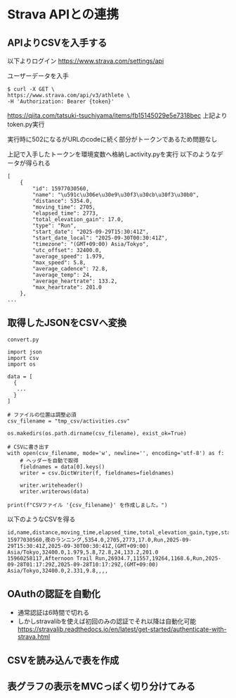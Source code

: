# Strava APIとの連携

## APIよりCSVを入手する

以下よりログイン
https://www.strava.com/settings/api

ユーザーデータを入手
```
$ curl -X GET \
https://www.strava.com/api/v3/athlete \
-H 'Authorization: Bearer {token}'
```

https://qiita.com/tatsuki-tsuchiyama/items/fb15145029e5e7318bec
上記よりtoken.py実行

実行時に502になるがURLのcodeに続く部分がトークンであるため問題なし

上記で入手したトークンを環境変数へ格納しactivity.pyを実行
以下のようなデータが得られる
```
[
    {
        "id": 15977030560,
        "name": "\u591c\u306e\u30e9\u30f3\u30cb\u30f3\u30b0",
        "distance": 5354.0,
        "moving_time": 2705,
        "elapsed_time": 2773,
        "total_elevation_gain": 17.0,
        "type": "Run",
        "start_date": "2025-09-29T15:30:41Z",
        "start_date_local": "2025-09-30T00:30:41Z",
        "timezone": "(GMT+09:00) Asia/Tokyo",
        "utc_offset": 32400.0,
        "average_speed": 1.979,
        "max_speed": 5.8,
        "average_cadence": 72.8,
        "average_temp": 24,
        "average_heartrate": 133.2,
        "max_heartrate": 201.0
    },
...
```

## 取得したJSONをCSVへ変換
`convert.py`
```
import json
import csv
import os

data = [
  {
   ...
  }
]

# ファイルの位置は調整必須
csv_filename = "tmp_csv/activities.csv"

os.makedirs(os.path.dirname(csv_filename), exist_ok=True)

# CSVに書き出す
with open(csv_filename, mode='w', newline='', encoding='utf-8') as f:
    # ヘッダーを自動で取得
    fieldnames = data[0].keys()
    writer = csv.DictWriter(f, fieldnames=fieldnames)
    
    writer.writeheader()
    writer.writerows(data)

print(f"CSVファイル '{csv_filename}' を作成しました。")
```

以下のようなCSVを得る
```
id,name,distance,moving_time,elapsed_time,total_elevation_gain,type,start_date,start_date_local,timezone,utc_offset,average_speed,max_speed,average_cadence,average_temp,average_heartrate,max_heartrate
15977030560,夜のランニング,5354.0,2705,2773,17.0,Run,2025-09-29T15:30:41Z,2025-09-30T00:30:41Z,(GMT+09:00) Asia/Tokyo,32400.0,1.979,5.8,72.8,24,133.2,201.0
15960258117,Afternoon Trail Run,26934.7,11557,19264,1168.6,Run,2025-09-28T01:17:29Z,2025-09-28T10:17:29Z,(GMT+09:00) Asia/Tokyo,32400.0,2.331,9.8,,,,
```

## OAuthの認証を自動化
- 通常認証は6時間で切れる
- しかしstravalibを使えば初回のみの認証でそれ以降は自動化可能
https://stravalib.readthedocs.io/en/latest/get-started/authenticate-with-strava.html

## CSVを読み込んで表を作成


## 表グラフの表示をMVCっぽく切り分けてみる

